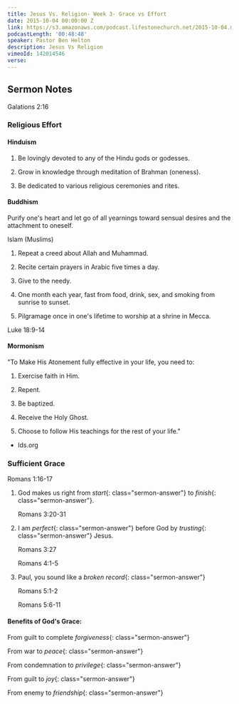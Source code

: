 ```yaml
---
title: Jesus Vs. Religion- Week 3- Grace vs Effort
date: 2015-10-04 00:00:00 Z
link: https://s3.amazonaws.com/podcast.lifestonechurch.net/2015-10-04.mp3
podcastLength: '00:48:48'
speaker: Pastor Ben Helton
description: Jesus Vs Religion
vimeoId: 142014546
verse: 
---
```


## Sermon Notes

Galations 2:16

### Religious Effort

#### Hinduism

1. Be lovingly devoted to any of the Hindu gods or godesses.

1. Grow in knowledge through meditation of Brahman (oneness).

1. Be dedicated to various religious ceremonies and rites.

#### Buddhism

Purify one's heart and let go of all yearnings toward sensual desires and the attachment to oneself.

Islam (Muslims)

1. Repeat a creed about Allah and Muhammad.

1. Recite certain prayers in Arabic five times a day.

1. Give to the needy.

1. One month each year, fast from food, drink, sex, and smoking from sunrise to sunset.

1. Pilgramage once in one's lifetime to worship at a shrine in Mecca.

Luke 18:9-14

#### Mormonism

"To Make His Atonement fully effective in your life, you need to:

1. Exercise faith in Him.

2. Repent.

3. Be baptized.

4. Receive the Holy Ghost.

5. Choose to follow His teachings for the rest of your life."

- lds.org

### Sufficient Grace

Romans 1:16-17

1. God makes us right from *start*{: class="sermon-answer"} to *finish*{: class="sermon-answer"}.

    Romans 3:20-31

1. I am *perfect*{: class="sermon-answer"} before God by *trusting*{: class="sermon-answer"} Jesus.

   Romans 3:27

   Romans 4:1-5

1. Paul, you sound like a *broken record*{: class="sermon-answer"}

   Romans 5:1-2

   Romans 5:6-11

#### Benefits of God's Grace:

From guilt to complete *forgiveness*{: class="sermon-answer"}

From war to *peace*{: class="sermon-answer"}

From condemnation to *privilege*{: class="sermon-answer"}

From guilt to *joy*{: class="sermon-answer"}

From enemy to *friendship*{: class="sermon-answer"}
